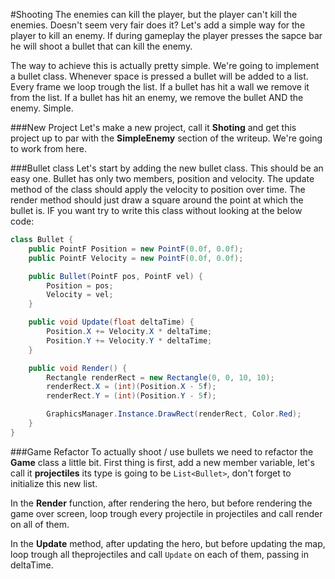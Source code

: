 #Shooting
The enemies can kill the player, but the player can't kill the enemies. Doesn't seem very fair does it? Let's add a simple way for the player to kill an enemy. If during gameplay the player presses the sapce bar he will shoot a bullet that can kill the enemy.

The way to achieve this is actually pretty simple. We're going to implement a bullet class. Whenever space is pressed a bullet will be added to a list. Every frame we loop trough the list. If a bullet has hit a wall we remove it from the list. If a bullet has hit an enemy, we remove the bullet AND the enemy. Simple.

###New Project
Let's make a new project, call it **Shoting** and get this project up to par with the **SimpleEnemy** section of the writeup. We're going to work from here.

###Bullet class
Let's start by adding the new bullet class. This should be an easy one. Bullet has only two members, position and velocity. The update method of the class should apply the velocity to position over time. The render method should just draw a square around the point at which the bullet is. IF you want try to write this class without looking at the below code:

```cs
class Bullet {
    public PointF Position = new PointF(0.0f, 0.0f);
    public PointF Velocity = new PointF(0.0f, 0.0f);

    public Bullet(PointF pos, PointF vel) {
        Position = pos;
        Velocity = vel;
    }

    public void Update(float deltaTime) {
        Position.X += Velocity.X * deltaTime;
        Position.Y += Velocity.Y * deltaTime;
    }

    public void Render() {
        Rectangle renderRect = new Rectangle(0, 0, 10, 10);
        renderRect.X = (int)(Position.X - 5f);
        renderRect.Y = (int)(Position.Y - 5f);

        GraphicsManager.Instance.DrawRect(renderRect, Color.Red);
    }
}
```

###Game Refactor
To actually shoot / use bullets we need to refactor the **Game** class a little bit. First thing is first, add a new member variable, let's call it **projectiles** its type is going to be ```List<Bullet>```, don't forget to initialize this new list.

In the **Render** function, after rendering the hero, but before rendering the game over screen, loop trough every projectile in projectiles and call render on all of them.

In the **Update** method, after updating the hero, but before updating the map, loop trough all theprojectiles and call ```Update``` on each of them, passing in deltaTime.